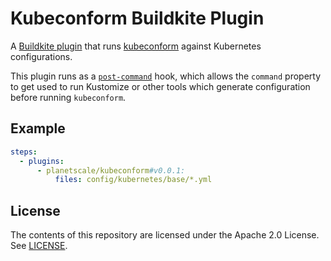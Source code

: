 # Kubeconform Buildkite Plugin

A [Buildkite plugin](https://buildkite.com/docs/agent/v3/plugins) that runs [kubeconform](https://github.com/yannh/kubeconform) against Kubernetes configurations.

This plugin runs as a [`post-command`](https://buildkite.com/docs/agent/v3/hooks#available-hooks) hook, which allows the `command` property to get used to run Kustomize or other tools which generate configuration before running `kubeconform`.

## Example

```yml
steps:
  - plugins:
      - planetscale/kubeconform#v0.0.1:
          files: config/kubernetes/base/*.yml
```

## License

The contents of this repository are licensed under the Apache 2.0 License. See [LICENSE](LICENSE).
